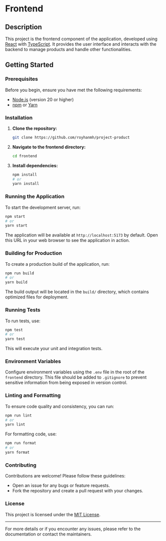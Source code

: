 # Frontend

## Description

This project is the frontend component of the application, developed using [React](https://reactjs.org/) with [TypeScript](https://www.typescriptlang.org/). It provides the user interface and interacts with the backend to manage products and handle other functionalities.

## Getting Started

### Prerequisites

Before you begin, ensure you have met the following requirements:

- [Node.js](https://nodejs.org/) (version 20 or higher)
- [npm](https://www.npmjs.com/) or [Yarn](https://yarnpkg.com/)

### Installation

1. **Clone the repository:**

   ```bash
   git clone https://github.com/royhanmh/project-product
   ```

2. **Navigate to the frontend directory:**

   ```bash
   cd frontend
   ```

3. **Install dependencies:**

   ```bash
   npm install
   # or
   yarn install
   ```

### Running the Application

To start the development server, run:

```bash
npm start
# or
yarn start
```

The application will be available at `http://localhost:5173` by default. Open this URL in your web browser to see the application in action.

### Building for Production

To create a production build of the application, run:

```bash
npm run build
# or
yarn build
```

The build output will be located in the `build/` directory, which contains optimized files for deployment.

### Running Tests

To run tests, use:

```bash
npm test
# or
yarn test
```

This will execute your unit and integration tests.

### Environment Variables

Configure environment variables using the `.env` file in the root of the `frontend` directory. This file should be added to `.gitignore` to prevent sensitive information from being exposed in version control.

### Linting and Formatting

To ensure code quality and consistency, you can run:

```bash
npm run lint
# or
yarn lint
```

For formatting code, use:

```bash
npm run format
# or
yarn format
```

### Contributing

Contributions are welcome! Please follow these guidelines:

- Open an issue for any bugs or feature requests.
- Fork the repository and create a pull request with your changes.

### License

This project is licensed under the [MIT License](LICENSE).

---

For more details or if you encounter any issues, please refer to the documentation or contact the maintainers.

```

```
